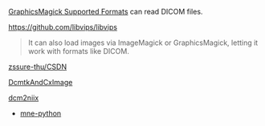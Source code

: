 [GraphicsMagick Supported Formats](http://www.graphicsmagick.org/formats.html) can read DICOM files.

https://github.com/libvips/libvips

> It can also load images via ImageMagick or GraphicsMagick, letting it work with formats like DICOM.

[zssure-thu/CSDN](https://github.com/zssure-thu/CSDN)

[DcmtkAndCxImage](https://github.com/zssure-thu/DcmtkAndCxImage)

[dcm2niix](https://github.com/rordenlab/dcm2niix)

- [mne-python](https://github.com/mne-tools/mne-python)
